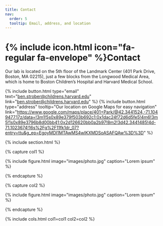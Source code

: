 ```yaml
---
title: Contact
nav:
  order: 5
  tooltip: Email, address, and location
---
```


# {% include icon.html icon="fa-regular fa-envelope" %}Contact

Our lab is located on the 5th floor of the Landmark Center (401 Park Drive, Boston, MA 02215), just a few blocks from the Longwood Medical Area, which is home to Boston Children’s Hospital and Harvard Medical School.

{%
  include button.html
  type="email"
  text="ben.strober@childrens.harvard.edu"
  link="ben.strober@childrens.harvard.edu"
%}
{%
  include button.html
  type="address"
  tooltip="Our location on Google Maps for easy navigation"
  link="https://www.google.com/maps/place/401+Park/@42.3441524,-71.1049477,17z/data=!3m1!5s0x89e379f503b692c1:0x1dac24f72d6d5fe5!4m6!3m5!1s0x89e3796b8d00bb41:0x2d126620bb0a2b97!8m2!3d42.3441485!4d-71.1023674!16s%2Fg%2F11fk1dr_07?entry=ttu&g_ep=EgoyMDI1MTAwMS4wIKXMDSoASAFQAw%3D%3D"
%}

{% include section.html %}

{% capture col1 %}

{%
  include figure.html
  image="images/photo.jpg"
  caption="Lorem ipsum"
%}

{% endcapture %}

{% capture col2 %}

{%
  include figure.html
  image="images/photo.jpg"
  caption="Lorem ipsum"
%}

{% endcapture %}

{% include cols.html col1=col1 col2=col2 %}



